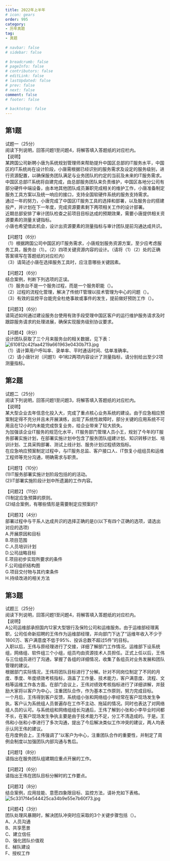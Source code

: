 ```yaml
---  
title: 2022年上半年  
# icon: gears  
order: 995  
category:  
- 历年真题  
tag:  
- 真题  
  
# navbar: false  
# sidebar: false  
  
# breadcrumb: false  
# pageInfo: false  
# contributors: false  
# editLink: false  
# lastUpdated: false  
# prev: false  
# next: false  
comment: false  
# footer: false  
  
# backtotop: false  
---  
```

## 第1题 ##

试题一（25分）  
阅读下列说明，回答问题1至问题4，将解答填入答题纸的对应栏内。  
【说明】  
某跨国公司新聘小唐为系统规划管理师来帮助提升中国区总部的IT服务水平，中国区的IT系统尚在设计阶段，小唐需根据已经识别的服务需求及设定的服务级别，进行资源配置，以确保服务团队满足与业务团队的约定的当前及未来的IT服务需求。  
中国区总部IT系统将自建完成，由总部服务团队来负责维护，中国区各地分公司有部分硬件中端设备，由本地其他团队成员兼职完成相关的维护工作，小唐准备制定服务工具方案以及统一响应的接口，支持全国软硬件系统的服务支持需求。  
通过一年的努力，小唐完成了中国区IT服务工具的选择和部署，以及服务台的搭建投产，并计划在下一年度，完成资源要素剩下两项相关工作的设计部署。  
近期总部安排了审计团队检查之前项目目标达成的预期效果，需要小唐提供相关资源要素的测量关键指标。  
小唐也希望借此机会，设计出资源要素的测量指标与审计团队提前沟通达成共识。  
  
【问题1】（6分）  
（1）根据跨国公司中国区的IT服务需求，小唐规划服务资源方案，至少应考虑服务工具，服务台（1）。（2）四项关键资源内容的设计。（请将（1）（2）处的正确答案填写在答题纸的对应栏内）  
（3）请简述小唐在选择服务工具时，应注意哪些关键因素。  
  
【问题2】（6分）  
结合案例，判断下列选项的正误。  
（1）服务台不是一个服务过程，而是一个服务职能（）。  
（2）过程的流程化管理，解决了传统IT管理以技术管理为中心的问题（）。  
（3）有效的监控平台能完全杜绝事故或事件的发生，提前做好预防工作（）。  
  
【问题3】（6分）  
请简述如何通过建设服务台使用有效手段受理中国区客户的运行维护服务请求及时跟踪服务请求的处理进展，确保实现服务级别协议要求。  
  
【问题4】（8分）  
设计团队获取了三个月来服务台的相关数据，见下表：  
![610812c42faa4219a661963e0430b7f3.jpg][]  
（1）请计算用户呼叫率、录单率、平时通话时间、估单准确率。  
（2）请小唐针对（问题1）中1和2两项内容设计了测量指标，请分别给出至少2项测量指标。  


## 第2题 ##

试题二（25分）  
阅读下列说明，回答问题1至问题3，将解答填入答题纸的对应栏内。  
【说明】  
某大型企业去年信息化投入大，完成了重点核心业务系统的建设。由于应急相应预案制定得不充分并且未开展演练，出现了系统性故障时，部分关键的应用系统不可用且在12小时内未能完成恢复业务，给企业带来了较大损失。  
为加强该企业IT服务的规范化水平，IT服务部门管理人员小王，规划了今年的IT服务部署实施计划，在部署实施计划中包含了服务团队组建计划、知识转移计划、培训计划、工具采购部署、测试上线计划、服务计划过程绩效指标。  
在应急响应预案制定过程中，与IT服务总监、客户接口人、IT恢复小组组员和运维工程师等充分沟通，明确需求与职责。  
  
【问题1】（10分）  
(1)IT服务部署实施计划阶段包括的的活动。  
(2)IT部署实施阶段计划中所遗漏的工作内容。  
  
【问题2】（11分）  
(1)制定应急预算的原则。  
(2)结合案例，有哪些情形是需要制定应预案的?  
  
【问题3】（4分）  
部署过程中与干系人达成共识的选择正确的是()(以下有四个正确的选项，请选出对应的选项)  
A.开展原因和目标  
B.项目范围  
C.人员培训计划  
D.公司战略目标  
E.项目初步实现所要求的条件  
F.公司组织结构图  
G.项目交付物与其约束条件  
H.持续改进的相关方法  


## 第3题 ##

试题三（25分）  
阅读下列说明，回答问题1至问题4，将解答填入答题纸的对应栏内。  
【说明】  
A公司运维部承担国内12家大型银行及保险公司和运维服务。由于运维部经理离职，公司任命新招聘的王伟作为运维部经理，并向部门下达了“运维年收入不少于1800万、客户满意度不低于95%、投诉总数不超过5件”的目标。  
入职以后，王伟与原经理进行了交接，详细了解部门工作情况。运维部下设系统组，网络组、软件组三个小组，组员均由资源技术人员担任。正式上任以后，王伟与三位组员进行了沟通，掌握了各组的详细情况，收集了各组员对业务发展和团队管理的建议。  
根据部门实际情况，王伟将团队目标进行了分解。针对不同岗位制定了不同的月度、季度、年度绩效考核指标，涵盖了工作量、技术能力，客户满意度、流程、文档等运维工作各方面。在部门会议上，王伟对绩效考核指标进行了详细讲解，并鼓励大家将以客户为中心，注重团队合作，作为基本工作原则，努力完成目标。  
一个月后，王伟得到客户反馈，系统组小张和网络组小李经常在客户现场发生争执，客户认为系统组人员普遍存在工作不主动、拖延的情况。同时也表达了对网络组人员的认可。与系统组和网络组组长沟通后，王伟了解到小张和小李毕业时间都不长，在客户现场发生争执主要是由于技术能力不足，分工不清造成的。于是。王伟和小张和小李进行了多次沟通，提出了今后解决类似工作冲突的建议，两人均表示认同王伟的建议。  
在月度例会上，王伟强调了“以客户为中心，注重团队合作的重要性，并制定了周例会制度以加强团队内部沟通与售后。  
  
【问题1】（8分）  
请指出在服务团队组建期应重点开展的工作。  
  
【问题2】（6分）  
请指出王伟在团队目标分解时的工作要点。  
  
【问题3】（8分）  
结合案例，应用技能、意愿四象限目标、监控方法，请补充如下表格。  
![5c3317f4e544425ca34b9e55e7b60f73.jpg][]  
  
【问题4】（3分）  
团队处理风暴期时，解决团队冲突时应采取的3个关键步骤包括（）。  
A、人员沟通  
B、共享愿景  
C、建立信任  
D、强化团队价值观  
E、梯队建设  
F、授权工作  



[610812c42faa4219a661963e0430b7f3.jpg]: https://www.xkxxkx.cn/file/exam/software/系统规划与管理师/案例/第1题/610812c42faa4219a661963e0430b7f3.jpg
[5c3317f4e544425ca34b9e55e7b60f73.jpg]: https://www.xkxxkx.cn/file/exam/software/系统规划与管理师/案例/第3题/5c3317f4e544425ca34b9e55e7b60f73.jpg
